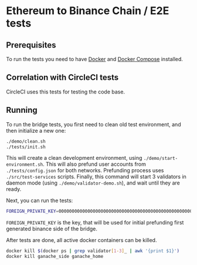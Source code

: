 # Ethereum to Binance Chain / E2E tests

## Prerequisites

To run the tests you need to have
[Docker](https://www.docker.com/community-edition) and
[Docker Compose](https://docs.docker.com/compose/install/) installed.

## Correlation with CircleCI tests

CircleCI uses this tests for testing the code base.

## Running

To run the bridge tests, you first need to clean old test environment, and then initialize a new one:
```bash
./demo/clean.sh
./tests/init.sh
```
This will create a clean development environment, using `./demo/start-environment.sh`.
This will also prefund user accounts from `./tests/config.json` for both networks. 
Prefunding process uses `./src/test-services` scripts. 
Finally, this command will start 3 validators in  daemon mode (using `./demo/validator-demo.sh`), 
and wait until they are ready.

Next, you can run the tests:
```bash
FOREIGN_PRIVATE_KEY=0000000000000000000000000000000000000000000000000000000000000000 ./tests/run.sh
```
`FOREIGN_PRIVATE_KEY` is the key, that will be used for initial prefunding first 
generated binance side of the bridge. 

After tests are done, all active docker containers can be killed.
```bash
docker kill $(docker ps | grep validator[1-3]_ | awk '{print $1}')
docker kill ganache_side ganache_home
``` 
